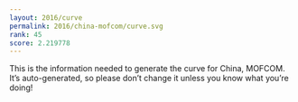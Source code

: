 ```yaml
---
layout: 2016/curve
permalink: 2016/china-mofcom/curve.svg
rank: 45
score: 2.219778
---
```


This is the information needed to generate the curve for China, MOFCOM. It’s
auto-generated, so please don’t change it unless you know what you’re
doing!
